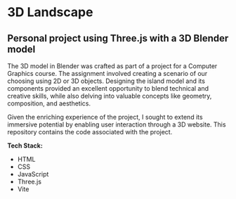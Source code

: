 ﻿# 3D Landscape

## Personal project using Three.js with a 3D Blender model

The 3D model in Blender was crafted as part of a project for a Computer Graphics course. The assignment involved creating a scenario of our choosing using 2D or 3D objects. Designing the island model and its components provided an excellent opportunity to blend technical and creative skills, while also delving into valuable concepts like geometry, composition, and aesthetics.

Given the enriching experience of the project, I sought to extend its immersive potential by enabling user interaction through a 3D website. This repository contains the code associated with the project.

**Tech Stack:**
* HTML
* CSS
* JavaScript
* Three.js
* Vite

